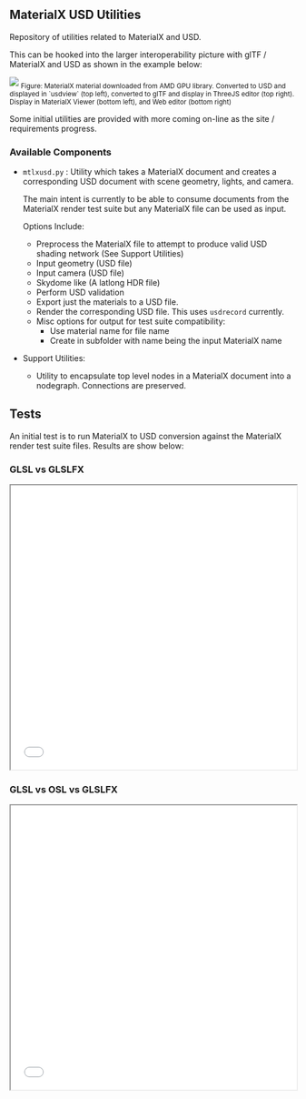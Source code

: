 ## MaterialX USD Utilities

Repository of utilities related to MaterialX and USD.

This can be hooked into the larger interoperability picture with glTF / MaterialX and USD as shown in the example below:

<img src="./documents/results/usd_gltf_mtlx_desk_web.png">
<sub>Figure: MaterialX material downloaded from AMD GPU library. Converted to USD and displayed in `usdview` (top left), converted to glTF and display in ThreeJS editor (top right). Display in MaterialX Viewer (bottom left), and Web editor (bottom right)</sub>

Some initial utilities are provided with more coming on-line as the site / requirements progress.

### Available Components

- `mtlxusd.py` : Utility which takes a MaterialX document and creates a corresponding USD document with scene geometry, lights, and camera. 

  The main intent is currently to be able to consume documents from the MaterialX render test suite but any MaterialX file can be used as input.

  Options Include:
  - Preprocess the MaterialX file to
  attempt to produce valid USD shading network (See Support Utilities)
  - Input geometry (USD file)
  - Input camera (USD file)
  - Skydome like (A latlong HDR file)
  - Perform USD validation
  - Export just the materials to a USD file.
  - Render the corresponding USD file. This uses `usdrecord` currently.
  - Misc options for output for test
    suite compatibility:
    - Use material name for file name
    - Create in subfolder with name being the input MaterialX name

- Support Utilities:
  - Utility to encapsulate top level nodes in a MaterialX document into a nodegraph. Connections are preserved.

## Tests

An initial test is to run MaterialX to USD conversion against the MaterialX render test suite files. Results are show below:

### GLSL vs GLSLFX
<iframe width="100%" height="500px" src="./tests/glsl_vs_glslfx.html"></iframe>
<p>

### GLSL vs OSL vs GLSLFX
<iframe width="100%" height="500px" src="./tests/glsl_vs_osl_glslfx.html"></iframe>


